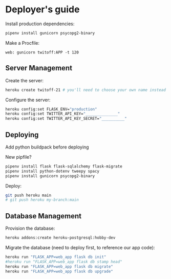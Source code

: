# Deployer's guide


Install production dependencies:

```sh
pipenv install gunicorn psycopg2-binary
```

Make a Procfile:

    web: gunicorn twitoff:APP -t 120


## Server Management

Create the server:

```sh
heroku create twitoff-21 # you'll need to choose your own name instead of twitoff-21
```

Configure the server:

```sh
heroku config:set FLASK_ENV="production"
heroku config:set TWITTER_API_KEY="______________"
heroku config:set TWITTER_API_KEY_SECRET="__________"
```

## Deploying

Add python buildpack before deploying

New pipfile?


```sh
pipenv install flask flask-sqlalchemy flask-migrate
pipenv install python-dotenv tweepy spacy
pipenv install gunicorn psycopg2-binary
```





Deploy:

```sh
git push heroku main
# git push heroku my-branch:main
```



## Database Management

Provision the database:

```sh
heroku addons:create heroku-postgresql:hobby-dev
```

Migrate the database (need to deploy first, to reference our app code):

```sh
heroku run "FLASK_APP=web_app flask db init"
#heroku run "FLASK_APP=web_app flask db stamp head"
heroku run "FLASK_APP=web_app flask db migrate"
heroku run "FLASK_APP=web_app flask db upgrade"
```

